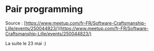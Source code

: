 # Pair programming

Source : [https://www.meetup.com/fr-FR/Software-Craftsmanship-Lille/events/250044823/](https://www.meetup.com/fr-FR/Software-Craftsmanship-Lille/events/250044823/)

La suite le 23 mai :\)

